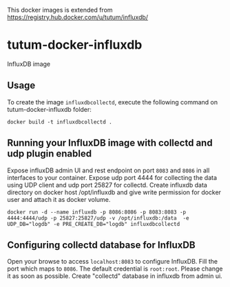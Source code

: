 This docker images is extended from https://registry.hub.docker.com/u/tutum/influxdb/

tutum-docker-influxdb
=====================
InfluxDB image



Usage
-----

To create the image `influxdbcollectd`, execute the following command on tutum-docker-influxdb folder:

    docker build -t influxdbcollectd .


Running your InfluxDB image with collectd and udp plugin enabled
--------------------------

Expose influxDB admin UI and rest endpoint on port `8083` and `8086` in all interfaces to your container. Expose udp port 4444 for collecting the data using UDP client and udp port 25827 for collectd. Create influxdb data directory on docker host /opt/influxdb and give write permission for docker user and attach it as docker volume.

    docker run -d --name influxdb -p 8086:8086 -p 8083:8083 -p 4444:4444/udp -p 25827:25827/udp -v /opt/influxdb:/data  -e UDP_DB="logdb" -e PRE_CREATE_DB="logdb" influxdbcollectd


Configuring collectd database for InfluxDB
-------------------------
Open your browse to access `localhost:8083` to configure InfluxDB. Fill the port which maps to `8086`. The default credential is `root:root`. Please change it as soon as possible. Create "collectd" database in  influxdb from admin ui.

